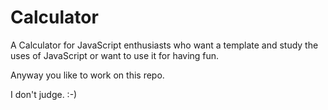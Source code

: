 # Calculator

A Calculator for JavaScript enthusiasts who want a template and study the uses of JavaScript or want to use it for having fun. 

Anyway you like to work on this repo. 

I don't judge. :-)
